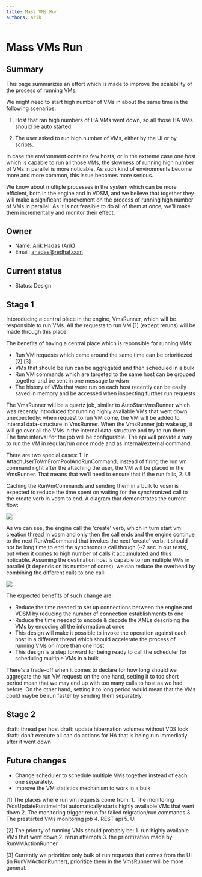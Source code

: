 ```yaml
---
title: Mass VMs Run
authors: arik
---
```


# Mass VMs Run

## Summary

This page summarizes an effort which is made to improve the scalability of the process of running VMs.

We might need to start high number of VMs in about the same time in the following scenarios:

1. Host that ran high numbers of HA VMs went down, so all those HA VMs should be auto started.

2. The user asked to run high number of VMs, either by the UI or by scripts.

In case the environment contains few hosts, or in the extreme case one host which is capable to run all those VMs, the slowness of running high number of VMs in parallel is more noticable. As such kind of environments become more and more common, this issue becomes more serious.

We know about multiple processes in the system which can be more efficient, both in the engine and in VDSM, and we believe that together they will make a significant improvement on the process of running high number of VMs in parallel. As It is not feasible to do all of them at once, we'll make them incrementally and monitor their effect.

## Owner

*   Name: Arik Hadas (Arik)
*   Email: <ahadas@redhat.com>

## Current status

*   Status: Design

## Stage 1

Intoroducing a central place in the engine, VmsRunner, which will be responsible to run VMs. All the requests to run VM [1] (except reruns) will be made through this place.

The benefits of having a central place which is reponsible for running VMs:

*   Run VM requests which came around the same time can be prioritiezed [2] [3]
*   VMs that should be run can be aggregated and then scheduled in a bulk
*   Run VM commands which are targeted to the same host can be grouped together and be sent in one message to vdsm
*   The history of VMs that were run on each host recently can be easily saved in memory and be accessed when inspecting further run requests

The VmsRunner will be a quartz job, similar to AutoStartVmsRunner which was recently introduced for running highly available VMs that went down unexpectedly: when request to run VM come, the VM will be added to internal data-structure in VmsRunner. When the VmsRunner job wake up, it will go over all the VMs in the internal data-structure and try to run them. The time interval for the job will be configurable. The api will provide a way to run the VM in regular/run once mode and as internal/external command.

There are two special cases: 1. In AttachUserToVmFromPoolAndRunCommand, instead of firing the run vm command right after the attaching the user, the VM will be placed in the VmsRunner. That means that we'll need to ensure that if the run fails, 2. UI

Caching the RunVmCommands and sending them in a bulk to vdsm is expected to reduce the time spent on waiting for the synchronized call to the create verb in vdsm to end. A diagram that demonstrates the current flow:

![](/images/wiki/Old_engine_vdsm.png)

As we can see, the engine call the 'create' verb, which in turn start vm creation thread in vdsm and only then the call ends and the engine continue to the next RunVmCommand that invokes the next 'create' verb. It should not be long time to end the synchronous call though (~2 sec in our tests), but when it comes to high number of calls it accumulated and thus noticable. Assuming the destination host is capable to run multiple VMs in parallel (it depends on its number of cores), we can reduce the overhead by combining the different calls to one call:

![](/images/wiki/New_engine_vdsm.png)

The expected benefits of such change are:

*   Reduce the time needed to set up connections between the engine and VDSM by reducing the number of connection establishments to one
*   Reduce the time needed to encode & decode the XMLs describing the VMs by encoding all the information at once
*   This design will make it possible to invoke the operation against each host in a different thread which should accelerate the process of running VMs on more than one host
*   This design is a step forward for being ready to call the scheduler for scheduling multiple VMs in a bulk

There's a trade-off when it comes to declare for how long should we aggregate the run VM request: on the one hand, setting it to too short period mean that we may end up with too many calls to host as we had before. On the other hand, setting it to long period would mean that the VMs could maybe be run faster by sending them separately.

## Stage 2

draft: thread per host draft: update hibernation volumes without VDS lock draft: don't execute all can do actions for HA that is being run immediatly after it went down

## Future changes

*   Change scheduler to schedule multiple VMs together instead of each one separately.
*   Improve the VM statistics mechanism to work in a bulk

[1] The places where run vm requests come from: 1. The monitoring (VdsUpdateRuntimeInfo) automatically starts highly available VMs that went down 2. The monitoring trigger rerun for failed migration/run commands 3. The prestarted VMs monitoring job 4. REST api 5. UI

[2] The priority of running VMs should probably be: 1. run highly available VMs that went down 2. rerun attempts 3. the prioritization made by RunVMActionRunner

[3] Currently we prioritize only bulk of run requests that comes from the UI (in RunVMActionRunner), prioritize them in the VmsRunner will be more general.
